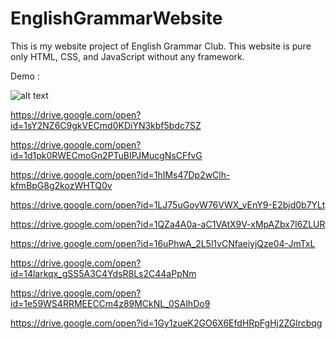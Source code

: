 # EnglishGrammarWebsite
This is my website project of English Grammar Club. This website is pure only HTML, CSS, and JavaScript without any framework.

Demo :

![alt text](https://github.com/resthiana12/EnglishGrammarWebsite/blob/master/demo/1.png)

https://drive.google.com/open?id=1sY2NZ6C9gkVECmd0KDiYN3kbf5bdc7SZ

https://drive.google.com/open?id=1d1pk0RWECmoGn2PTuBIPJMucgNsCFfvG

https://drive.google.com/open?id=1hIMs47Dp2wClh-kfmBpG8g2kozWHTQ0v

https://drive.google.com/open?id=1LJ75uGoyW76VWX_vEnY9-E2bjd0b7YLt

https://drive.google.com/open?id=1QZa4A0a-aC1VAtX9V-xMpAZbx7I6ZLUR

https://drive.google.com/open?id=16uPhwA_2L5l1vCNfaeiyjQze04-JmTxL

https://drive.google.com/open?id=14larkqx_gSS5A3C4YdsR8Ls2C44aPpNm

https://drive.google.com/open?id=1e59WS4RRMEECCm4z89MCkNL_0SAlhDo9

https://drive.google.com/open?id=1Gy1zueK2GO6X6EfdHRpFgHj2ZGlrcbqg
